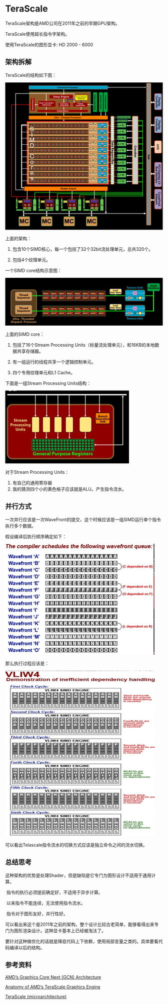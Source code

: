 # TeraScale

TeraScale架构是AMD公司在2011年之前的早期GPU架构。

TeraScale使用超长指令字架构。

使用TeraScale的图形显卡: HD 2000 - 6000 

## 架构拆解

TeraScale的结构如下图：

![TelascaleArch](img/TelascaleArch.jpg)

上面的架构：

1. 包含10个SIMD核心，每一个包括了32个32bit流处理单元，总共320个。

2. 包括4个纹理单元。

一个SIMD core结构示意图：

![SIMDcore](img/SIMDcore.jpg)

上面的SIMD core：

1. 包括了16个Stream Processing Units（标量流处理单元），和16KB的本地数据共享存储器。

2. 有一组运行的线程共享一个逻辑控制单元。

3. 四个专用纹理单元和L1 Cache。

下面是一组Stream Processing Units结构：

![StreamProcessingUnits](img/StreamProcessingUnits.jpg)

对于Stream Processing Units：

1. 有自己的通用寄存器
2. 我的猜测四个小的黄色格子应该就是ALU。产生指令流水。

## 并行方式

一次并行应该是一次WaveFront的提交，这个时候应该是一组SIMD运行单个指令执行多个数据。

假设编译后执行顺序确定如下：

![TelascaleWavefrontA](img/TelascaleWavefrontA.jpg)

那么执行过程应该是：

![TelascaleWavefrontB](img/TelascaleWavefrontB.jpg)

可以看出Telascale指令流水的切换方式应该是独立命令之间的流水切换。



## 总结思考

​	这种架构的优势是处理Shader，但是缺陷是它专门为图形设计不适用于通用计算。

​	指令的执行必须提前确定好，不适用于异步计算。

​	以来指令不能连续，无法使用指令流水。

​	指令对于图形友好，并行性好。

​	可以看出来这个是2011年之前的架构，整个设计比较古老简单，能够看得出来专门为图形渲染设计。这种显卡基本上已经被淘汰了。

​	要针对这种做优化的话就是降低代码上下依赖，使用局部变量之类的。具体要看代码编译以后的结构。 



## 参考资料

[AMD’s Graphics Core Next (GCN) Architecture](http://meseec.ce.rit.edu/551-projects/fall2014/3-4.pdf)

[Anatomy of AMD’s TeraScale Graphics Engine](http://s08.idav.ucdavis.edu/houston-amd-terascale.pdf)

[TeraScale (microarchitecture)](https://en.wikipedia.org/wiki/TeraScale_(microarchitecture)#cite_note-4)